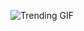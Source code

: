 
<!-- GIF_SECTION -->
![Trending GIF](https://media3.giphy.com/media/v1.Y2lkPThiYjIxNzcyc2VoczJwZHUxeHJ3am1peWJsZmZxdmQ0aWZ0bjkwbnA0YWJjaGl1ayZlcD12MV9naWZzX3NlYXJjaCZjdD1n/scZPhLqaVOM1qG4lT9/giphy.gif)
<!-- END_GIF_SECTION -->
